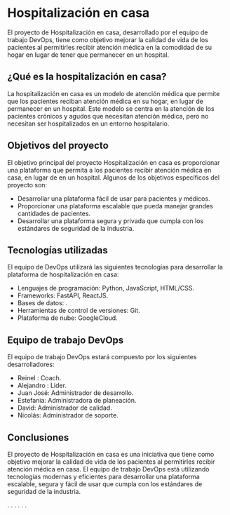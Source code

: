 # Hospitalización en casa

El proyecto de Hospitalización en casa, desarrollado por el equipo de trabajo DevOps, tiene como objetivo mejorar la calidad de vida de los pacientes al permitirles recibir atención médica en la comodidad de su hogar en lugar de tener que permanecer en un hospital.

## ¿Qué es la hospitalización en casa?

La hospitalización en casa es un modelo de atención médica que permite que los pacientes reciban atención médica en su hogar, en lugar de permanecer en un hospital. Este modelo se centra en la atención de los pacientes crónicos y agudos que necesitan atención médica, pero no necesitan ser hospitalizados en un entorno hospitalario.

## Objetivos del proyecto

El objetivo principal del proyecto Hospitalización en casa es proporcionar una plataforma que permita a los pacientes recibir atención médica en casa, en lugar de en un hospital. Algunos de los objetivos específicos del proyecto son:

- Desarrollar una plataforma fácil de usar para pacientes y médicos.
- Proporcionar una plataforma escalable que pueda manejar grandes cantidades de pacientes.
- Desarrollar una plataforma segura y privada que cumpla con los estándares de seguridad de la industria.

## Tecnologías utilizadas

El equipo de DevOps utilizará las siguientes tecnologías para desarrollar la plataforma de hospitalización en casa:

- Lenguajes de programación: Python, JavaScript, HTML/CSS.
- Frameworks: FastAPI, ReactJS.
- Bases de datos: .
- Herramientas de control de versiones: Git.
- Plataforma de nube: GoogleCloud.

## Equipo de trabajo DevOps

El equipo de trabajo DevOps estará compuesto por los siguientes desarrolladores:

- Reinel : Coach.
- Alejandro : Lider.
- Juan José: Administrador de desarrollo.
- Estefania: Administradora de planeación.
- David: Administrador de calidad.
- Nicolás: Administrador de soporte.

## Conclusiones

El proyecto de Hospitalización en casa es una iniciativa que tiene como objetivo mejorar la calidad de vida de los pacientes al permitirles recibir atención médica en casa. El equipo de trabajo DevOps está utilizando tecnologías modernas y eficientes para desarrollar una plataforma escalable, segura y fácil de usar que cumpla con los estándares de seguridad de la industria.

.
.
.
.
.
.